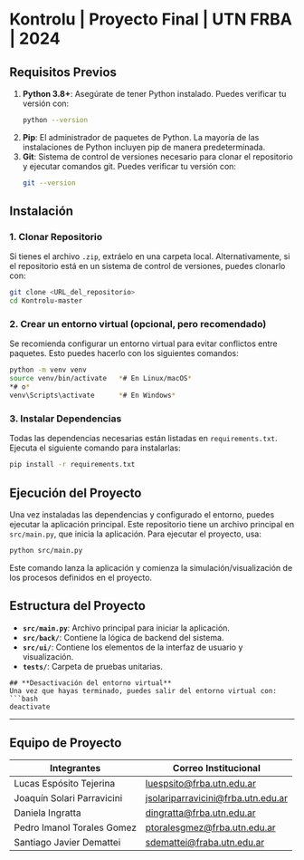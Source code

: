 # **Kontrolu | Proyecto Final | UTN FRBA | 2024**
## **Requisitos Previos**
1. **Python 3.8+**: Asegúrate de tener Python instalado. Puedes verificar tu versión con:
   ```bash
   python --version
   ```
2. **Pip**: El administrador de paquetes de Python. La mayoría de las instalaciones de Python incluyen pip de manera predeterminada.
3. **Git**: Sistema de control de versiones necesario para clonar el repositorio y ejecutar comandos git. Puedes verificar tu versión con:
   ```bash
   git --version
   ```
## **Instalación**
### **1. Clonar Repositorio**
Si tienes el archivo `.zip`, extráelo en una carpeta local. Alternativamente, si el repositorio está en un sistema de control de versiones, puedes clonarlo con:
```bash
git clone <URL_del_repositorio>
cd Kontrolu-master
```
### **2. Crear un entorno virtual (opcional, pero recomendado)**
Se recomienda configurar un entorno virtual para evitar conflictos entre paquetes. Esto puedes hacerlo con los siguientes comandos:
```bash
python -m venv venv
source venv/bin/activate   *# En Linux/macOS*
*# o*
venv\Scripts\activate      *# En Windows*
```
### **3. Instalar Dependencias**
Todas las dependencias necesarias están listadas en `requirements.txt`. Ejecuta el siguiente comando para instalarlas:
```bash
pip install -r requirements.txt
```
## **Ejecución del Proyecto**
Una vez instaladas las dependencias y configurado el entorno, puedes ejecutar la aplicación principal. Este repositorio tiene un archivo principal en `src/main.py`, que inicia la aplicación.
Para ejecutar el proyecto, usa:
```bash
python src/main.py
```
Este comando lanza la aplicación y comienza la simulación/visualización de los procesos definidos en el proyecto.
## **Estructura del Proyecto**
- **`src/main.py`**: Archivo principal para iniciar la aplicación.
- **`src/back/`**: Contiene la lógica de backend del sistema.
- **`src/ui/`**: Contiene los elementos de la interfaz de usuario y visualización.
- **`tests/`**: Carpeta de pruebas unitarias.

```
## **Desactivación del entorno virtual**
Una vez que hayas terminado, puedes salir del entorno virtual con:
```bash
deactivate
```
---
## **Equipo de Proyecto**
| Integrantes  | Correo Institucional      |
| ------------- | ------------- |  
| Lucas Espósito Tejerina  | luespsito@frba.utn.edu.ar  |  
| Joaquín Solari Parravicini | jsolariparravicini@frba.utn.edu.ar |
| Daniela Ingratta | dingratta@frba.utn.edu.ar |
| Pedro Imanol Torales Gomez |  ptoralesgmez@frba.utn.edu.ar|
| Santiago Javier Demattei | sdemattei@fraba.utn.edu.ar|
